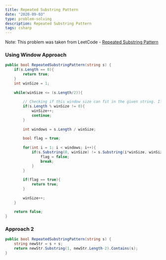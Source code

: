 ```yaml
---
title: Repeated Substring Pattern
date: "2020-09-03"
type: problem-solving
description: Repeated Substring Pattern
tags: csharp
---
```


Note: This problem was taken from LeetCode - [Repeated Substring Pattern](https://leetcode.com/problems/repeated-substring-pattern/)

### Using Window Approach

```csharp
public bool RepeatedSubstringPattern(string s) {
	if(s.Length == 0){
		return true;
	}
	int winSize = 1;
	
	while(winSize <= (s.Length/2)){
		
		// Checking if this window size can fit in the given string. If not, then skip checking for that window size.
		if(s.Length % winSize != 0){
			winSize++;
			continue;
		}
		
		int windows = s.Length / winSize;
		
		bool flag = true;
		
		for(int i = 1; i < windows; i++){
			if(s.Substring(0, winSize) != s.Substring(i*winSize, winSize)){
				flag = false;
				break;
			}
		}
		
		if(flag == true){
			return true;
		}
		
		winSize++;
	}
	
	return false;
}
```

### Approach 2

```csharp
public bool RepeatedSubstringPattern(string s) {
	string newStr = s + s;
	return newStr.Substring(1, newStr.Length-2).Contains(s);
}
```
